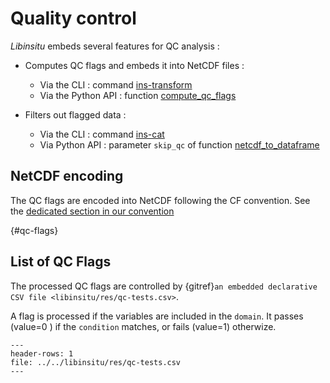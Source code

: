 # Quality control 

*Libinsitu* embeds several features for QC analysis :

* Computes QC flags and embeds it into NetCDF files : 
  * Via the CLI : command [ins-transform](cli/ins-transform.md)
  * Via the Python API : function [compute_qc_flags](api/compute_qc_flags.md)
 
* Filters out flagged data :
  * Via the CLI : command [ins-cat](cli/ins-cat.md) 
  * Via Python API : parameter `skip_qc` of function [netcdf_to_dataframe](api/netcdf_to_dataframe.md)

## NetCDF encoding

The QC flags are encoded into NetCDF following the CF convention. 
See the [dedicated section in our convention](conventions.md#quality-flags) 

{#qc-flags}
## List of QC Flags

The processed QC flags are controlled by  {gitref}`an embedded declarative CSV file <libinsitu/res/qc-tests.csv>`.

A flag is processed if the variables are included in the `domain`. It passes (value=0 ) if the `condition` matches,  or fails (value=1) otherwize.  

```{csv-table}
---
header-rows: 1
file: ../../libinsitu/res/qc-tests.csv
---
```